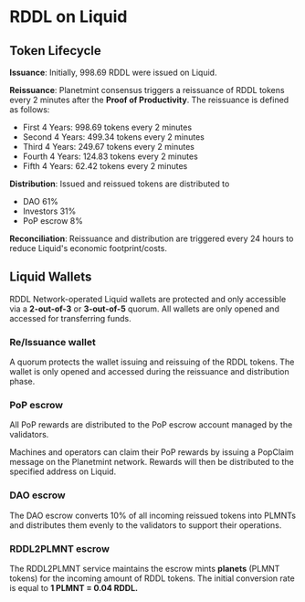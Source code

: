 # RDDL on Liquid

## Token Lifecycle

**Issuance**: Initially, 998.69 RDDL were issued on Liquid.&#x20;

**Reissuance**: Planetmint consensus triggers a reissuance of RDDL tokens every 2 minutes after the **Proof of Productivity**. The reissuance is defined as follows:

* First 4 Years: 998.69 tokens every 2 minutes
* Second 4 Years: 499.34 tokens every 2 minutes
* Third 4 Years: 249.67 tokens every 2 minutes
* Fourth 4 Years: 124.83 tokens every 2 minutes
* Fifth 4 Years: 62.42 tokens every 2 minutes

**Distribution**: Issued and reissued tokens are distributed to&#x20;

* DAO 61%
* Investors 31%
* PoP escrow 8%

**Reconciliation**: Reissuance and distribution are triggered every 24 hours to reduce Liquid's economic footprint/costs.

## Liquid Wallets

RDDL Network-operated Liquid wallets are protected and only accessible via a **2-out-of-3** or **3-out-of-5** quorum. All wallets are only opened and accessed for transferring funds.

### Re/Issuance wallet

A quorum protects the wallet issuing and reissuing of the RDDL tokens. The wallet is only opened and accessed during the reissuance and distribution phase.

### PoP escrow

All PoP rewards are distributed to the PoP escrow account managed by the validators.

Machines and operators can claim their PoP rewards by issuing a PopClaim message on the Planetmint network. Rewards will then be distributed to the specified address on Liquid.

### DAO escrow

The DAO escrow converts 10% of all incoming reissued tokens into PLMNTs and distributes them evenly to the validators to support their operations.

### RDDL2PLMNT escrow

The RDDL2PLMNT service maintains the escrow mints **planets** (PLMNT tokens) for the incoming amount of RDDL tokens. The initial conversion rate is equal to **1 PLMNT = 0.04 RDDL.**
